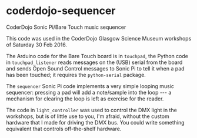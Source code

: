 # coderdojo-sequencer
CoderDojo Sonic Pi/Bare Touch music sequencer

This code was used in the CoderDojo Glasgow Science Museum workshops of
Saturday 30 Feb 2016.

The Arduino code for the Bare Touch board is in `touchpad`, the Python
code in `touchpad_listener` reads messages on the (USB) serial from the
board and sends Open Sound Control messages to Sonic Pi to tell it when
a pad has been touched; it requires the `python-serial` package. 

The `sequencer` Sonic Pi code implements a very simple looping music 
sequencer: pressing a pad will add a note/sample into the loop --- a 
mechanism for clearing the loop is left as exercise for the reader.

The code in `light_controller` was used to control the DMX light in the
workshops, but is of little use to you, I'm afraid, without the custom
hardware that I made for driving the DMX bus. You could write something 
equivalent that controls off-the-shelf hardware.

